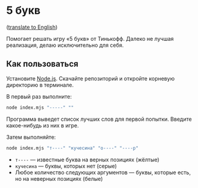 # 5 букв

([translate to English](https://github-com.translate.goog/Finesse/WordleSolver?_x_tr_sl=ru&_x_tr_tl=en&_x_tr_hl=en))

Помогает решать игру «5 букв» от Тинькофф.
Далеко не лучшая реализация, делаю исключительно для себя.

## Как пользоваться

Установите [Node.js](https://nodejs.org/).
Скачайте репозиторий и откройте корневую директорию в терминале.

В первый раз выполните:

```bash
node index.mjs "-----" ""
```

Программа выведет список лучших слов для первой попытки.
Введите какое-нибудь из них в игре.

Затем выполняйте:

```bash
node index.mjs "т----" "кучесина" "о----" "----р"
```

- `т----` — известные буква на верных позициях (жёлтые)
- `кучесина` — буквы, которых нет (серые)
- Любое количество следующих аргументов — буквы, которые есть, но на неверных позициях (белые)
